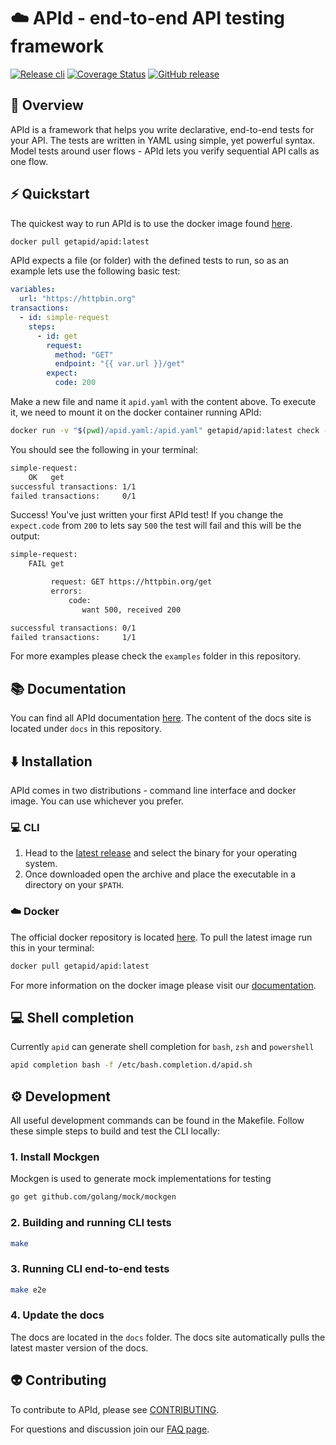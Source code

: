 # ☁️ APId - end-to-end API testing framework

[![Release cli](https://github.com/getapid/apid-cli/actions/workflows/release.yml/badge.svg)](https://github.com/getapid/apid-cli/actions/workflows/release.yml)
[![Coverage Status](https://coveralls.io/repos/github/getapid/cli/badge.svg?branch=main)](https://coveralls.io/github/getapid/cli?branch=main)
[![GitHub release](https://badgen.net/github/release/getapid/cli)](https://github.com/getapid/cli/releases)

## 🔭 Overview

APId is a framework that helps you write declarative, end-to-end tests for your API. The tests are written in YAML using simple, yet powerful syntax. Model tests around user flows - APId lets you verify sequential API calls as one flow.

## ⚡️ Quickstart

The quickest way to run APId is to use the docker image found [here](https://hub.docker.com/r/getapid/apid).

```bash
docker pull getapid/apid:latest
```

APId expects a file (or folder) with the defined tests to run, so as an example lets use the following basic test:

```yaml
variables:
  url: "https://httpbin.org"
transactions:
  - id: simple-request
    steps:
      - id: get
        request:
          method: "GET"
          endpoint: "{{ var.url }}/get"
        expect:
          code: 200
```

Make a new file and name it `apid.yaml` with the content above. To execute it, we need to mount it on the docker container running APId:

```bash
docker run -v "$(pwd)/apid.yaml:/apid.yaml" getapid/apid:latest check -c /apid.yaml
```

You should see the following in your terminal:

```bash
simple-request:
    OK   get
successful transactions: 1/1
failed transactions:     0/1
```

Success! You've just written your first APId test! If you change the `expect.code` from `200` to lets say `500` the test will fail and this will be the output:

```bash
simple-request:
    FAIL get

         request: GET https://httpbin.org/get
         errors:
             code:
                want 500, received 200

successful transactions: 0/1
failed transactions:     1/1
```

For more examples please check the `examples` folder in this repository.

## 📚 Documentation

You can find all APId documentation [here](https://docs.getapid.com/). The content of the docs site is located under `docs` in this repository.

## ⬇️ Installation

APId comes in two distributions - command line interface and docker image. You can use whichever you prefer.

### 💻 CLI

1. Head to the [latest release](https://github.com/getapid/apid-cli/releases/latest) and select the binary for your operating system.
2. Once downloaded open the archive and place the executable in a directory on your `$PATH`.

### ☁️ Docker

The official docker repository is located [here](https://hub.docker.com/r/getapid/apid). To pull the latest image run this in your terminal:

```bash
docker pull getapid/apid:latest
```

For more information on the docker image please visit our [documentation](https://docs.getapid.com/).

## 💻 Shell completion

Currently `apid` can generate shell completion for `bash`, `zsh` and `powershell`

```bash
apid completion bash -f /etc/bash.completion.d/apid.sh
```

## ⚙️ Development

All useful development commands can be found in the Makefile. Follow these simple steps to build and test the CLI locally:

### 1. Install Mockgen

Mockgen is used to generate mock implementations for testing

```bash
go get github.com/golang/mock/mockgen
```

### 2. Building and running CLI tests

```bash
make
```

### 3. Running CLI end-to-end tests

```bash
make e2e
```

### 4. Update the docs

The docs are located in the `docs` folder. The docs site automatically pulls the latest master version of the docs.

## 👽 Contributing

To contribute to APId, please see [CONTRIBUTING](CONTRIBUTING.md).

For questions and discussion join our [FAQ page](https://faq.getapid.com).
